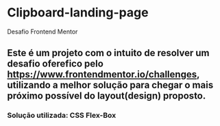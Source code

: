 # Clipboard-landing-page
Desafio Frontend Mentor

## Este é um projeto com o intuito de resolver um desafio oferefico pelo https://www.frontendmentor.io/challenges, utilizando a melhor solução para chegar o mais próximo possível do layout(design) proposto. 

### Solução utilizada: CSS Flex-Box
